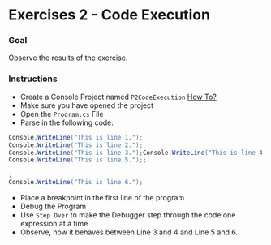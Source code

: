 # Exercises 2 - Code Execution

### Goal
Observe the results of the exercise.

### Instructions
- Create a Console Project named `P2CodeExecution` [How To?](https://gist\.github\.com/marczaku/a8b3c38c37e8876a46194a73ed24b1f2)
- Make sure you have opened the project
- Open the `Program.cs` File
- Parse in the following code:
```cs
Console.WriteLine("This is line 1.");
Console.WriteLine("This is line 2.");
Console.WriteLine("This is line 3.");Console.WriteLine("This is line 4.");
Console.WriteLine("This is line 5.");;

;
Console.WriteLine("This is line 6.");
```
- Place a breakpoint in the first line of the program
- Debug the Program
- Use `Step Over` to make the Debugger step through the code one expression at a time
- Observe, how it behaves between Line 3 and 4 and Line 5 and 6.

